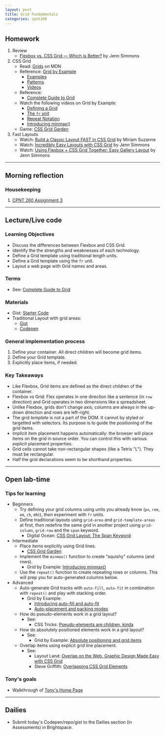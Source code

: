 ```yaml
---
layout: post
title: Grid Fundamentals
categories: cpnt260
---
```


## Homework
1. Review
    - [Flexbox vs. CSS Grid — Which is Better?](https://youtu.be/hs3piaN4b5I) by Jenn Simmons
2. CSS Grid
    - Read: [Grids](https://developer.mozilla.org/en-US/docs/Learn/CSS/CSS_layout/Grids) on MDN
    - Reference: [Grid by Example](https://gridbyexample.com)
        - [Examples](https://gridbyexample.com/examples/)
        - [Patterns](https://gridbyexample.com/patterns/)
        - [Videos](https://gridbyexample.com/video/)
    - Reference: 
        - [Complete Guide to Grid](https://css-tricks.com/snippets/css/complete-guide-grid/)
    - Watch the following videos on Grid by Example:
        - [Defining a Grid](https://gridbyexample.com/video/series-define-a-grid/)
        - [The `fr` unit](https://gridbyexample.com/video/series-the-fr-unit/)
        - [Repeat Notation](https://gridbyexample.com/video/series-repeat/)
        - [Introducing minmax()](https://gridbyexample.com/video/series-minmax/)
    - Game: [CSS Grid Garden](https://cssgridgarden.com/)
3. Fast Layouts
    - Watch: [Build a Classic Layout FAST in CSS Grid](https://youtu.be/KOvGeFUHAC0) by Miriam Suzanne
    - Watch: [Incredibly Easy Layouts with CSS Grid](https://youtu.be/tFKrK4eAiUQ) by Jenn Simmons
    - Watch: [Using Flexbox + CSS Grid Together: Easy Gallery Layout](https://youtu.be/dQHtT47eH0M) by Jenn Simmons

---

## Morning reflection
### Housekeeping
1. [CPNT 260 Assignment 3](https://github.com/sait-wbdv/assessments/tree/master/cpnt260)

---

## Lecture/Live code
### Learning Objectives
- Discuss the differences between Flexbox and CSS Grid.
- Identify the the strengths and weaknesses of each technology.
- Define a Grid template using traditional length units.
- Define a Grid template using the `fr` unit.
- Layout a web page with Grid names and areas.

### Terms
- See: [Complete Guide to Grid](https://css-tricks.com/snippets/css/complete-guide-grid/)

### Materials
- Gist: [Starter Code](https://gist.github.com/acidtone/d946ea7147e60568d7f8262b5e7be449)
- Traditional Layout with grid areas:
  - [Gist](https://gist.github.com/acidtone/0813b3f46c99cc08760a421f3d2dcca3)
  - [Codepen](https://codepen.io/browsertherapy/pen/gOYVaVN)

### General implementation process
1. Define your container. All direct children will become grid items.
2. Define your Grid template.
3. Explicitly place items, if needed.

### Key Takeaways
- Like Flexbox, Grid items are defined as the direct children of the container.
- Flexbox vs Grid: Flex operates in one direction like a sentence (in `row` direction) and Grid operates in two dimensions like a spreadsheet.
- Unlike Flexbox, grids don't change axis; columns are always in the up-down direction and rows are left-right. 
- The grid _template_ is not a part of the DOM. It cannot by styled or targetted with selectors. Its purpose is to guide the positioning of the grid items.
- Implicit item placement happens automatically: the browser will place items on the grid in source order. You can control this with various _explicit_ placement properties.
- Grid cells cannot take non-rectangular shapes (like a Tetris "L"). They must be rectangular.
- Half the grid declarations seem to be shorthand properties.

---

## Open lab-time
### Tips for learning
- Beginners
  - Try defining your grid columns using units you already know (`px`, `rem`, `em`, `ch`, etc), _then_ experiment with `fr` units.
  - Define traditional layouts using `grid-area` and `grid-template-areas` at first, _then_ redefine the same grid in another project using `grid-column`, `grid-row` and the `span` keyword.
    - Digital Ocean: [CSS Grid Layout: The Span Keyword](https://www.digitalocean.com/community/tutorials/css-css-grid-layout-span-keyword)
- Intermediate
  - Place items explicitly using Grid lines.
    - [CSS Grid Garden](https://cssgridgarden.com/)
  - Implement the `minmax()` function to create "squishy" columns (and rows).
    - Grid by Example: [Introducing minmax()](https://gridbyexample.com/video/series-minmax/)
  - Use the `repeat()` function to create repeating rows or columns. This will prep you for auto-generated columns below.
- Advanced
  - Auto-generate Grid tracks with `auto-fill`, `auto-fit` in combination with `repeat()` and play with stacking order.
    - Grid by Example: 
      - [Introducing auto-fill and auto-fit](https://gridbyexample.com/video/series-auto-fill-auto-fit/)
      - [Auto-placement and packing modes](https://gridbyexample.com/video/series-auto-placement-span/)
  - How do pseudo-elements work in a grid layout?
    - See: 
      - CSS Tricks: [Pseudo-elements are children, kinda](https://css-tricks.com/a-little-reminder-that-pseudo-elements-are-children-kinda/)
  - How do absolutely positioned elements work in a grid layout?
    - See: 
      - Grid by Example: [Absolute positioning and grid items](https://gridbyexample.com/video/absolute-positioning/)
  - Overlap items using explicit grid line placement.
    - See: 
      - Layout Land: [Overlap on the Web, Graphic Design Made Easy with CSS Grid](https://youtu.be/EashgVqboWo)
      - Steve Griffith: [Overlapping CSS Grid Elements](https://youtu.be/7U7EebDUPXc) 

### Tony's goals
- Walkthrough of [Tony's Home Page](https://acidtone.github.io)

---

## Dailies
- Submit today's Codepen/repo/gist to the Dailies section (in Assessments) in Brightspace.
